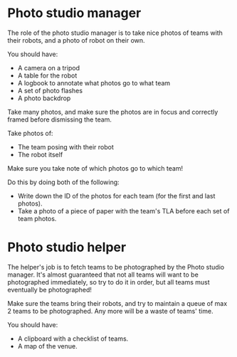 # Photo studio manager

The role of the photo studio manager is to take nice photos of teams with their robots, and a photo of robot on their own.

You should have:
- A camera on a tripod
- A table for the robot
- A logbook to annotate what photos go to what team
- A set of photo flashes
- A photo backdrop

Take many photos, and make sure the photos are in focus and correctly framed before dismissing the team.

Take photos of:
- The team posing with their robot
- The robot itself

Make sure you take note of which photos go to which team!

Do this by doing both of the following:
- Write down the ID of the photos for each team (for the first and last photos).
- Take a photo of a piece of paper with the team's TLA before each set of team photos.

# Photo studio helper

The helper's job is to fetch teams to be photographed by the Photo studio manager. It's almost guaranteed that not all teams will want to be photographed immediately, so try to do it in order, but all teams must eventually be photographed!

Make sure the teams bring their robots, and try to maintain a queue of max 2 teams to be photographed. Any more will be a waste of teams' time.

You should have:
- A clipboard with a checklist of teams.
- A map of the venue.
